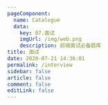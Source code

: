 ```yaml
---
pageComponent: 
  name: Catalogue
  data: 
    key: 07.面试
    imgUrl: /img/web.png
    description: 前端面试必备题库
title: 面试
date: 2020-07-21 14:36:01
permalink: /interview
sidebar: false
article: false
comment: false
editLink: false
---
```

